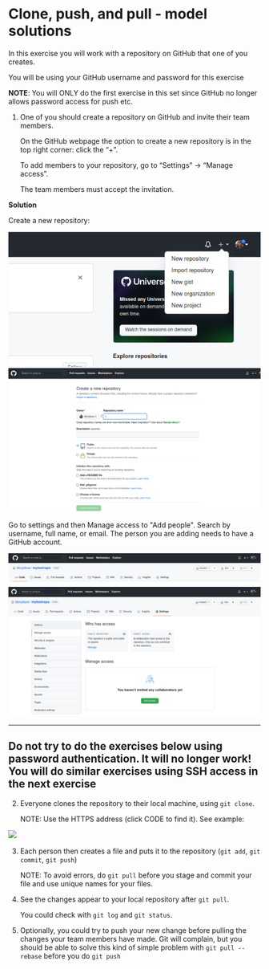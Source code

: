 # Clone, push, and pull - model solutions 

In this exercise you will work with a repository on GitHub that one of you creates. 

You will be using your GitHub username and password for this exercise

**NOTE**: You will ONLY do the first exercise in this set since GitHub no longer allows password access for push etc. 

1. One of you should create a repository on GitHub and invite their team members. 

   On the GitHub webpage the option to create a new repository is in the top right corner: click the “+”. 

   To add members to your repository, go to “Settings” -> “Manage access”.

   The team members must accept the invitation. 


**Solution** 

Create a new repository: 

![](figures/Github-new-repo.png)
![](figures/Github-create-repo.png)

Go to settings and then Manage access to "Add people". Search by username, full name, or email. The person you are adding needs to have a GitHub account. 

![](figures/github-repo-settings.png)
![](figures/Github-add-members.png) 

--- 
Do not try to do the exercises below using password authentication. It will no longer work! You will do similar exercises using SSH access in the next exercise 
---

2. Everyone clones the repository to their local machine, using `git clone`. 

   NOTE: Use the HTTPS address (click CODE to find it). See example:

![](https://i.imgur.com/Xbta88Y.png )

3. Each person then creates a file and puts it to the repository (`git add`, `git commit`, `git push`)

   NOTE: To avoid errors, do `git pull` before you stage and commit your file and use unique names for your files. 

4. See the changes appear to your local repository after `git pull`. 

   You could check with `git log` and `git status`. 

5. Optionally, you could try to push your new change before pulling the changes your team members have made. Git will complain, but you should be able to solve this kind of simple problem with `git pull --rebase` before you do `git push`

